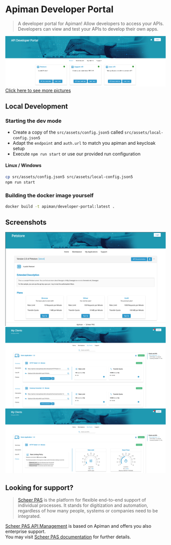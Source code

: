 # Apiman Developer Portal

 > A developer portal for Apiman! Allow developers to access your APIs. Developers can view and test your APIs to develop their own apps.

![Landing](./docu/landing.png)
[Click here to see more pictures](#screenshots)


## Local Development

### Starting the dev mode

* Create a copy of the `src/assets/config.json5` called `src/assets/local-config.json5`
* Adapt the `endpoint` and `auth.url` to match you apiman and keycloak setup
* Execute `npm run start` or use our provided run configuration

#### Linux / Windows
```bash
cp src/assets/config.json5 src/assets/local-config.json5
npm run start
```

### Building the docker image yourself

```bash
docker build -t apiman/developer-portal:latest .
```

## Screenshots
![Detail](./docu/detail.png)
![MY Clients 1](./docu/my-client1.png)
![My Client 2](./docu/my-client2.png)

## Looking for support?

> [Scheer PAS](https://www.scheer-pas.com/en/) is the platform for flexible end-to-end support of individual processes. It stands for digitization and automation, regardless of how many people, systems or companies need to be integrated.

[Scheer PAS API Management](https://www.scheer-pas.com/en/api-management/) is based on Apiman and offers you also
enterprise support.\
You may visit [Scheer PAS documentation](https://doc.scheer-pas.com/display/HOME) for further details.
